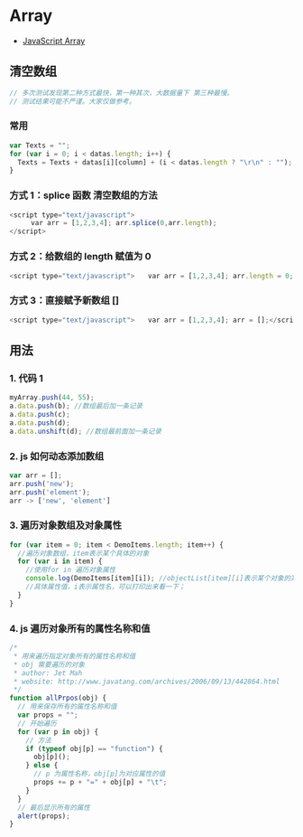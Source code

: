 # Array

- [JavaScript Array](http://www.w3school.com.cn/jsref/jsref_obj_array.asp)

## 清空数组

```js
// 多次测试发现第二种方式最快，第一种其次，大数据量下 第三种最慢。
// 测试结果可能不严谨。大家仅做参考。
```

### 常用

```js
var Texts = "";
for (var i = 0; i < datas.length; i++) {
  Texts = Texts + datas[i][column] + (i < datas.length ? "\r\n" : "");
}
```

### 方式 1：splice 函数 清空数组的方法

```js
<script type="text/javascript">
  　　var arr = [1,2,3,4]; arr.splice(0,arr.length);
</script>
```

### 方式 2：给数组的 length 赋值为 0

```js
<script type="text/javascript">　　var arr = [1,2,3,4]; arr.length = 0;</script>
```

### 方式 3：直接赋予新数组 []

```js
<script type="text/javascript">　　var arr = [1,2,3,4]; arr = [];</script>
```

## 用法

### 1. 代码 1

```js
myArray.push(44, 55);
a.data.push(b); //数组最后加一条记录
a.data.push(c);
a.data.push(d);
a.data.unshift(d); //数组最前面加一条记录
```

### 2. js 如何动态添加数组

```js
var arr = [];
arr.push('new');
arr.push('element');
arr -> ['new', 'element']
```

### 3. 遍历对象数组及对象属性

```js
for (var item = 0; item < DemoItems.length; item++) {
  //遍历对象数组，item表示某个具体的对象
  for (var i in item) {
    //使用for in 遍历对象属性
    console.log(DemoItems[item][i]); //objectList[item][i]表示某个对象的某个
    //具体属性值，i表示属性名，可以打印出来看一下；
  }
}
```

### 4. js 遍历对象所有的属性名称和值

```js
/*
 * 用来遍历指定对象所有的属性名称和值
 * obj 需要遍历的对象
 * author: Jet Mah
 * website: http://www.javatang.com/archives/2006/09/13/442864.html
 */
function allPrpos(obj) {
  // 用来保存所有的属性名称和值
  var props = "";
  // 开始遍历
  for (var p in obj) {
    // 方法
    if (typeof obj[p] == "function") {
      obj[p]();
    } else {
      // p 为属性名称，obj[p]为对应属性的值
      props += p + "=" + obj[p] + "\t";
    }
  }
  // 最后显示所有的属性
  alert(props);
}
```

